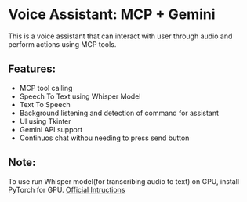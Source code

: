 # Voice Assistant: MCP + Gemini 
This is a voice assistant that can interact with user through audio and perform actions using MCP tools.

Features:
-
- MCP tool calling
- Speech To Text using Whisper Model
- Text To Speech
- Background listening and detection of command for assistant
- UI using Tkinter
- Gemini API support
- Continuos chat withou needing to press send button

Note:
-
To use run Whisper model(for transcribing audio to text) on GPU, install PyTorch for GPU. [Official Intructions](https://pytorch.org/get-started/locally/)
